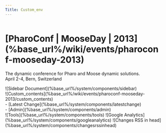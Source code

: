 ```yaml
---
Title: Custom_env
---
```


<div class="container">
	<div class="header column span-24 last">
 	<h1 class="heading">[PharoConf | MooseDay | 2013](%base_url%/wiki/events/pharoconf-mooseday-2013)</h1>
	<p>The dynamic conference for Pharo and Moose dynamic solutions.<br/>	April 2-4, Bern, Switzerland</h1>
	</p>
	</div>
	<div class="column span-24 last mainbody">
		<div class="sidebar column span-5 prepend-3 last">![Sidebar Document](%base_url%/system/components/sidebar)</div>
		<div class="contents column span-16">![Custom_contents](%base_url%/wiki/events/pharoconf-mooseday-2013/custom_contents)</div>
	</div>
	<div class="footnote">- [Latest Change](%base_url%/system/components/latestchange)</div>
	- [Admin](%base_url%/system/components/admin)
</div>
<div class="hidden">
![Tools](%base_url%/system/components/tools)
![Google Analytics](%base_url%/system/components/googleanalytics)
![Changes RSS in head](%base_url%/system/components/changesrssinhead)
</div>
